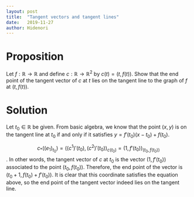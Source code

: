 ```yaml
---
layout: post
title:  "Tangent vectors and tangent lines"
date:   2019-11-27
author: Hidenori
---
```


# Proposition
Let $f: \mathbb{R} \rightarrow \mathbb{R}$ and define $c: \mathbb{R} \rightarrow \mathbb{R}^2$ by $c(t) = (t, f(t))$.
Show that the end point of the tangent vector of $c$ at $t$ lies on the tangent line to the graph of $f$ at $(t, f(t))$.

# Solution
Let $t_0 \in \mathbb{R}$ be given.
From basic algebra, we know that the point $(x, y)$ is on the tangent line at $t_0$ if and only if it satisfies $y = f'(t_0)(x - t_0) + f(t_0)$.

$$c_{\ast}((e_1)_{t_0}) = ((c^1)'(t_0), (c^2)'(t_0))_{c(t_0)} = (1, f'(t_0))_{(t_0, f(t_0))}$$.
In other words, the tangent vector of $c$ at $t_0$ is the vector $(1, f'(t_0))$ associated to the point $(t_0, f(t_0))$.
Therefore, the end point of the vector is $(t_0 + 1, f(t_0) + f'(t_0))$.
It is clear that this coordinate satisfies the equation above, so the end point of the tangent vector indeed lies on the tangent line.

